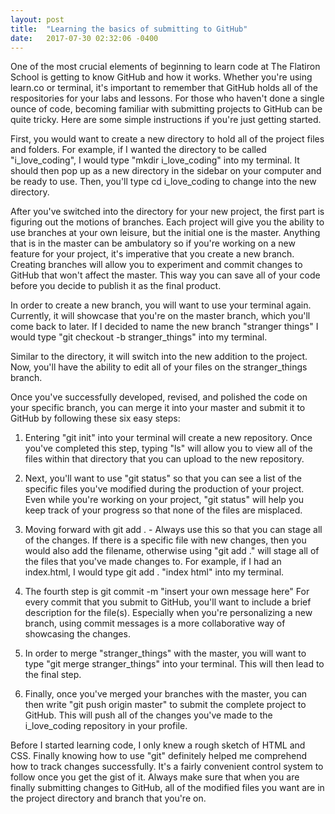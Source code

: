 ```yaml
---
layout: post
title:  "Learning the basics of submitting to GitHub"
date:   2017-07-30 02:32:06 -0400
---
```



One of the most crucial elements of beginning to learn code at The Flatiron School is getting to know GitHub and how it works. Whether you're using learn.co or terminal, it's important to remember that GitHub holds all of the respositories for your labs and lessons. For those who haven't done a single ounce of code, becoming familiar with submitting projects to GitHub can be quite tricky. Here are some simple instructions if you're just getting started. 

First, you would want to create a new directory to hold all of the project files and folders. For example, if I wanted the directory to be called "i_love_coding", I would type "mkdir i_love_coding" into my terminal. It should then pop up as a new directory in the sidebar on your computer and be ready to use. Then, you'll type cd i_love_coding to change into the new directory.

After you've switched into the directory for your new project, the first part is figuring out the motions of branches. Each project will give you the ability to use branches at your own leisure, but the initial one is the master. Anything that is in the master can be ambulatory so if you're working on a new feature for your project, it's imperative that you create a new branch. Creating branches will allow you to experiment and commit changes to GitHub that won't affect the master. This way you can save all of your code before you decide to publish it as the final product. 

In order to create a new branch, you will want to use your terminal again. Currently, it will showcase that you're on the master branch, which you'll come back to later. If I decided to name the new branch "stranger things" I would type "git checkout -b stranger_things" into my terminal. 

Similar to the directory, it will switch into the new addition to the project. Now, you'll have the ability to edit all of your files on the stranger_things branch.

Once you've successfully developed, revised, and polished the code on your specific branch, you can merge it into your master and submit it to GitHub by following these six easy steps:

1. Entering "git init" into your terminal will create a new repository. Once you've completed this step, typing "ls" will allow you to view all of the files within that directory that you can upload to the new repository. 

2. Next, you'll want to use "git status" so that you can see a list of the specific files you've modified during the production of your project. Even while you're working on your project, "git status" will help you keep track of your progress so that none of the files are misplaced.

3. Moving forward with git add . - Always use this so that you can stage all of the changes. If there is a specific file with new changes, then you would also add the filename, otherwise using "git add ." will stage all of the files that you've made changes to. For example, if I had an index.html, I would type git add . "index html" into my terminal. 

4. The fourth step is git commit -m "insert your own message here" For every commit that you submit to GitHub, you'll want to include a brief description for the file(s). Especially when you're personalizing a new branch, using commit messages is a more collaborative way of showcasing the changes.

5. In order to merge "stranger_things" with the master, you will want to type "git merge stranger_things" into your terminal. This will then lead to the final step.

6. Finally, once you've merged your branches with the master, you can then write "git push origin master" to submit the complete project to GitHub. This will push all of the changes you've made to the i_love_coding repository in your profile.

Before I started learning code, I only knew a rough sketch of HTML and CSS. Finally knowing how to use "git" definitely helped me comprehend how to track changes successfully. It's a fairly convenient control system to follow once you get the gist of it. Always make sure that when you are finally submitting changes to GitHub, all of the modified files you want are in the project directory and branch that you're on.

